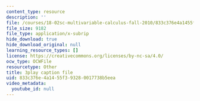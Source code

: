 ```yaml
---
content_type: resource
description: ''
file: /courses/18-02sc-multivariable-calculus-fall-2010/833c376e4a1455f393280017738b5eea_f2KsJBClJ1g.vtt
file_size: 9182
file_type: application/x-subrip
hide_download: true
hide_download_original: null
learning_resource_types: []
license: https://creativecommons.org/licenses/by-nc-sa/4.0/
ocw_type: OCWFile
resourcetype: Other
title: 3play caption file
uid: 833c376e-4a14-55f3-9328-0017738b5eea
video_metadata:
  youtube_id: null
---
```


